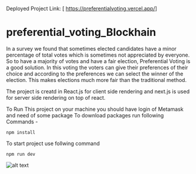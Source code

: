 Deployed Project Link:
[  https://preferentialvoting.vercel.app/]

# preferential_voting_Blockhain

In a survey we found that sometimes elected candidates have a minor percentage of total votes which is sometimes not appreciated by everyone. So to have a majority of votes and have a fair election, Preferential Voting is a good solution. In this voting the voters can give their preferences of their choice and according to the preferences we can select the winner of the election. This makes elections much more fair than the traditional method.



The project is creatd in React.js for client side rendering and next.js is used for server side rendering on top of react.

To Run This project on your machine you should have login of Metamask and need of some package 
To download packages run following Commands - 

```
npm install 
```

To start project use follwing command 

```
npm run dev
```




![alt text](https://github.com/abhi05-04/preferential_voting_Blockhain/blob/main/public/Images/cant-waste-your-vote.png)
